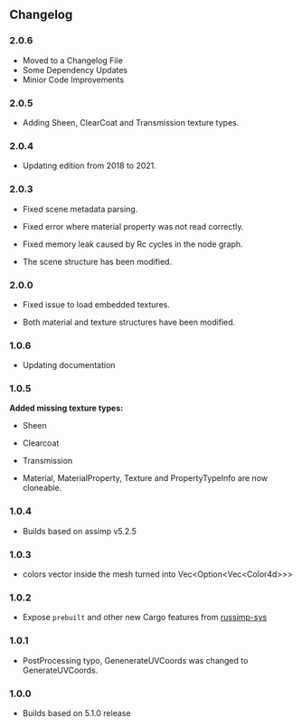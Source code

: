 ## Changelog

### 2.0.6
- Moved to a Changelog File
- Some Dependency Updates
- Minior Code Improvements

### 2.0.5
- Adding Sheen, ClearCoat and Transmission texture types.

### 2.0.4
- Updating edition from 2018 to 2021.

### 2.0.3
- Fixed scene metadata parsing.
- Fixed error where material property was not read correctly.
- Fixed memory leak caused by Rc cycles in the node graph.

- The scene structure has been modified.

### 2.0.0
- Fixed issue to load embedded textures.

- Both material and texture structures have been modified.

### 1.0.6
- Updating documentation

### 1.0.5
**Added missing texture types:**
-  Sheen
-  Clearcoat
-  Transmission

- Material, MaterialProperty, Texture and PropertyTypeInfo are now cloneable.

### 1.0.4
-  Builds based on assimp v5.2.5

### 1.0.3
-  colors vector inside the mesh turned into Vec<Option<Vec\<Color4d>>>

### 1.0.2
-  Expose `prebuilt` and other new Cargo features from [russimp-sys](https://github.com/jkvargas/russimp-sys)

### 1.0.1
-  PostProcessing typo, GenenerateUVCoords was changed to GenerateUVCoords.

### 1.0.0
-  Builds based on 5.1.0 release